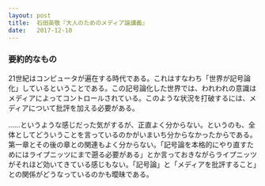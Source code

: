 ```yaml
---
layout: post
title:  石田英敬『大人のためのメディア論講義』
date:   2017-12-10
---
```


### 要約的なもの
21世紀はコンピュータが遍在する時代である。これはすなわち「世界が記号論化」しているということである。この記号論化した世界では、われわれの意識はメディアによってコントロールされている。このような状況を打破するには、メディアについて批評を加える必要がある。

……というような感じだった気がするが、正直よく分からない。というのも、全体としてどういうことを言っているのかがいまいち分からなかったからである。第一章とその後の章との関連もよく分からない。「記号論を本格的にやり直すためにはライプニッツにまで遡る必要がある」とか言っておきながらライプニッツがそれほど効いてきている感じもない。「記号論」と「メディアを批評すること」との関係がどうなっているのかも曖昧である。
